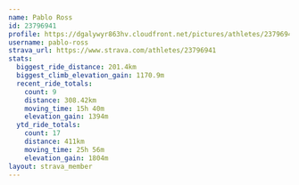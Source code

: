 ```yaml
---
name: Pablo Ross
id: 23796941
profile: https://dgalywyr863hv.cloudfront.net/pictures/athletes/23796941/14615399/1/large.jpg
username: pablo-ross
strava_url: https://www.strava.com/athletes/23796941
stats:
  biggest_ride_distance: 201.4km
  biggest_climb_elevation_gain: 1170.9m
  recent_ride_totals:
    count: 9
    distance: 308.42km
    moving_time: 15h 40m
    elevation_gain: 1394m
  ytd_ride_totals:
    count: 17
    distance: 411km
    moving_time: 25h 56m
    elevation_gain: 1804m
layout: strava_member
--- 
```

